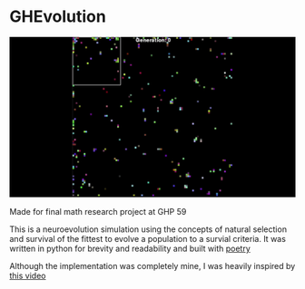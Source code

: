 # GHEvolution
![Generations GIF](/generations.gif)

Made for final math research project at GHP 59

This is a neuroevolution simulation using the concepts of natural selection and survival of the fittest to evolve a population to a survial criteria. It was written in python for brevity and readability and built with [poetry](https://python-poetry.org/)

Although the implementation was completely mine, I was heavily inspired by [this video](https://youtu.be/N3tRFayqVtk) 

